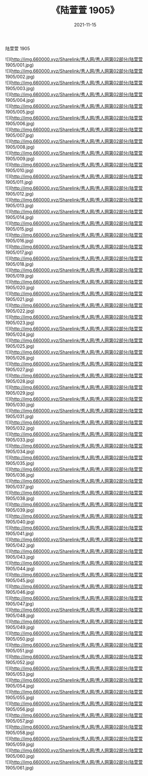 ﻿---
layout: post
title:  《陆萱萱 1905》
date:   2021-11-15
img: http://img.660000.xyz/Sharelink/秀人网/秀人网第02部分/陆萱萱 1905/000.jpg
categories: [美女, 清纯, 唯美]
---

陆萱萱 1905

  ![](http://img.660000.xyz/Sharelink/秀人网/秀人网第02部分/陆萱萱 1905/001.jpg) <br> ![](http://img.660000.xyz/Sharelink/秀人网/秀人网第02部分/陆萱萱 1905/002.jpg) <br> ![](http://img.660000.xyz/Sharelink/秀人网/秀人网第02部分/陆萱萱 1905/003.jpg) <br> ![](http://img.660000.xyz/Sharelink/秀人网/秀人网第02部分/陆萱萱 1905/004.jpg) <br> ![](http://img.660000.xyz/Sharelink/秀人网/秀人网第02部分/陆萱萱 1905/005.jpg) <br> ![](http://img.660000.xyz/Sharelink/秀人网/秀人网第02部分/陆萱萱 1905/006.jpg) <br> ![](http://img.660000.xyz/Sharelink/秀人网/秀人网第02部分/陆萱萱 1905/007.jpg) <br> ![](http://img.660000.xyz/Sharelink/秀人网/秀人网第02部分/陆萱萱 1905/008.jpg) <br> ![](http://img.660000.xyz/Sharelink/秀人网/秀人网第02部分/陆萱萱 1905/009.jpg) <br> ![](http://img.660000.xyz/Sharelink/秀人网/秀人网第02部分/陆萱萱 1905/010.jpg) <br> ![](http://img.660000.xyz/Sharelink/秀人网/秀人网第02部分/陆萱萱 1905/011.jpg) <br> ![](http://img.660000.xyz/Sharelink/秀人网/秀人网第02部分/陆萱萱 1905/012.jpg) <br> ![](http://img.660000.xyz/Sharelink/秀人网/秀人网第02部分/陆萱萱 1905/013.jpg) <br> ![](http://img.660000.xyz/Sharelink/秀人网/秀人网第02部分/陆萱萱 1905/014.jpg) <br> ![](http://img.660000.xyz/Sharelink/秀人网/秀人网第02部分/陆萱萱 1905/015.jpg) <br> ![](http://img.660000.xyz/Sharelink/秀人网/秀人网第02部分/陆萱萱 1905/016.jpg) <br> ![](http://img.660000.xyz/Sharelink/秀人网/秀人网第02部分/陆萱萱 1905/017.jpg) <br> ![](http://img.660000.xyz/Sharelink/秀人网/秀人网第02部分/陆萱萱 1905/018.jpg) <br> ![](http://img.660000.xyz/Sharelink/秀人网/秀人网第02部分/陆萱萱 1905/019.jpg) <br> ![](http://img.660000.xyz/Sharelink/秀人网/秀人网第02部分/陆萱萱 1905/020.jpg) <br> ![](http://img.660000.xyz/Sharelink/秀人网/秀人网第02部分/陆萱萱 1905/021.jpg) <br> ![](http://img.660000.xyz/Sharelink/秀人网/秀人网第02部分/陆萱萱 1905/022.jpg) <br> ![](http://img.660000.xyz/Sharelink/秀人网/秀人网第02部分/陆萱萱 1905/023.jpg) <br> ![](http://img.660000.xyz/Sharelink/秀人网/秀人网第02部分/陆萱萱 1905/024.jpg) <br> ![](http://img.660000.xyz/Sharelink/秀人网/秀人网第02部分/陆萱萱 1905/025.jpg) <br> ![](http://img.660000.xyz/Sharelink/秀人网/秀人网第02部分/陆萱萱 1905/026.jpg) <br> ![](http://img.660000.xyz/Sharelink/秀人网/秀人网第02部分/陆萱萱 1905/027.jpg) <br> ![](http://img.660000.xyz/Sharelink/秀人网/秀人网第02部分/陆萱萱 1905/028.jpg) <br> ![](http://img.660000.xyz/Sharelink/秀人网/秀人网第02部分/陆萱萱 1905/029.jpg) <br> ![](http://img.660000.xyz/Sharelink/秀人网/秀人网第02部分/陆萱萱 1905/030.jpg) <br> ![](http://img.660000.xyz/Sharelink/秀人网/秀人网第02部分/陆萱萱 1905/031.jpg) <br> ![](http://img.660000.xyz/Sharelink/秀人网/秀人网第02部分/陆萱萱 1905/032.jpg) <br> ![](http://img.660000.xyz/Sharelink/秀人网/秀人网第02部分/陆萱萱 1905/033.jpg) <br> ![](http://img.660000.xyz/Sharelink/秀人网/秀人网第02部分/陆萱萱 1905/034.jpg) <br> ![](http://img.660000.xyz/Sharelink/秀人网/秀人网第02部分/陆萱萱 1905/035.jpg) <br> ![](http://img.660000.xyz/Sharelink/秀人网/秀人网第02部分/陆萱萱 1905/036.jpg) <br> ![](http://img.660000.xyz/Sharelink/秀人网/秀人网第02部分/陆萱萱 1905/037.jpg) <br> ![](http://img.660000.xyz/Sharelink/秀人网/秀人网第02部分/陆萱萱 1905/038.jpg) <br> ![](http://img.660000.xyz/Sharelink/秀人网/秀人网第02部分/陆萱萱 1905/039.jpg) <br> ![](http://img.660000.xyz/Sharelink/秀人网/秀人网第02部分/陆萱萱 1905/040.jpg) <br> ![](http://img.660000.xyz/Sharelink/秀人网/秀人网第02部分/陆萱萱 1905/041.jpg) <br> ![](http://img.660000.xyz/Sharelink/秀人网/秀人网第02部分/陆萱萱 1905/042.jpg) <br> ![](http://img.660000.xyz/Sharelink/秀人网/秀人网第02部分/陆萱萱 1905/043.jpg) <br> ![](http://img.660000.xyz/Sharelink/秀人网/秀人网第02部分/陆萱萱 1905/044.jpg) <br> ![](http://img.660000.xyz/Sharelink/秀人网/秀人网第02部分/陆萱萱 1905/045.jpg) <br> ![](http://img.660000.xyz/Sharelink/秀人网/秀人网第02部分/陆萱萱 1905/046.jpg) <br> ![](http://img.660000.xyz/Sharelink/秀人网/秀人网第02部分/陆萱萱 1905/047.jpg) <br> ![](http://img.660000.xyz/Sharelink/秀人网/秀人网第02部分/陆萱萱 1905/048.jpg) <br> ![](http://img.660000.xyz/Sharelink/秀人网/秀人网第02部分/陆萱萱 1905/049.jpg) <br> ![](http://img.660000.xyz/Sharelink/秀人网/秀人网第02部分/陆萱萱 1905/050.jpg) <br> ![](http://img.660000.xyz/Sharelink/秀人网/秀人网第02部分/陆萱萱 1905/051.jpg) <br> ![](http://img.660000.xyz/Sharelink/秀人网/秀人网第02部分/陆萱萱 1905/052.jpg) <br> ![](http://img.660000.xyz/Sharelink/秀人网/秀人网第02部分/陆萱萱 1905/053.jpg) <br> ![](http://img.660000.xyz/Sharelink/秀人网/秀人网第02部分/陆萱萱 1905/054.jpg) <br> ![](http://img.660000.xyz/Sharelink/秀人网/秀人网第02部分/陆萱萱 1905/055.jpg) <br> ![](http://img.660000.xyz/Sharelink/秀人网/秀人网第02部分/陆萱萱 1905/056.jpg) <br> ![](http://img.660000.xyz/Sharelink/秀人网/秀人网第02部分/陆萱萱 1905/057.jpg) <br> ![](http://img.660000.xyz/Sharelink/秀人网/秀人网第02部分/陆萱萱 1905/058.jpg) <br> ![](http://img.660000.xyz/Sharelink/秀人网/秀人网第02部分/陆萱萱 1905/059.jpg) <br> ![](http://img.660000.xyz/Sharelink/秀人网/秀人网第02部分/陆萱萱 1905/060.jpg) <br> ![](http://img.660000.xyz/Sharelink/秀人网/秀人网第02部分/陆萱萱 1905/061.jpg) <br>